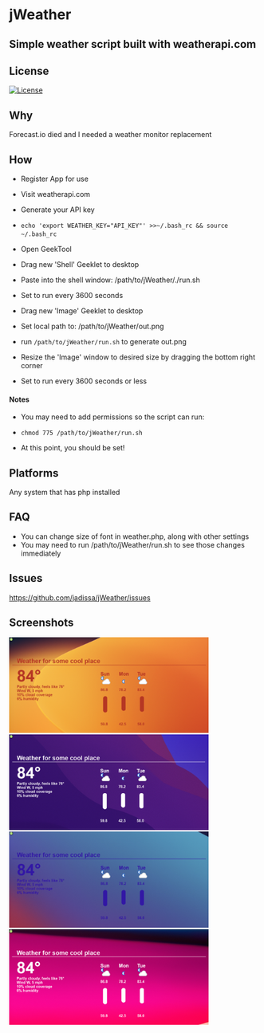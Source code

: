 # jWeather
## Simple weather script built with weatherapi.com

## License
[![License](https://img.shields.io/badge/license-GPL-blue)](LICENSE)

## Why
Forecast.io died and I needed a weather monitor replacement

## How
- Register App for use
- Visit weatherapi.com
- Generate your API key
- ```echo 'export WEATHER_KEY="API_KEY"' >>~/.bash_rc && source ~/.bash_rc```

- Open GeekTool
- Drag new 'Shell' Geeklet to desktop
- Paste into the shell window: /path/to/jWeather/./run.sh
- Set to run every 3600 seconds

- Drag new 'Image' Geeklet to desktop
- Set local path to: /path/to/jWeather/out.png
- run ```/path/to/jWeather/run.sh``` to generate out.png
- Resize the 'Image' window to desired size by dragging the bottom right corner
- Set to run every 3600 seconds or less

#### Notes
- You may need to add permissions so the script can run:
- ```chmod 775 /path/to/jWeather/run.sh```

- At this point, you should be set!

## Platforms
Any system that has php installed

## FAQ
- You can change size of font in weather.php, along with other settings
- You may need to run /path/to/jWeather/run.sh to see those changes immediately

## Issues
https://github.com/jadissa/jWeather/issues

## Screenshots
<p float="left">
  <img src="screenshots/1.png" width="400" />
  <img src="screenshots/2.png" width="400" />
  <img src="screenshots/3.png" width="400" />
  <img src="screenshots/4.png" width="400" />
</p>